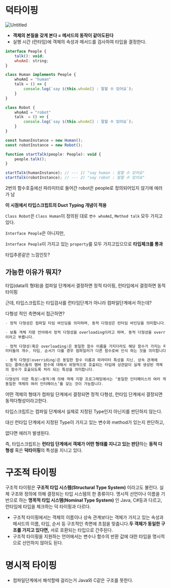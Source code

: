 # 덕타이핑

![Untitled](https://prod-files-secure.s3.us-west-2.amazonaws.com/db74ba2d-24e4-4d4b-ae5c-07d99cd33ca1/b8ce076f-c1b1-4e12-b8fe-37fd080ad164/Untitled.png)

- **객체의 본질을 갖게 본다 = 메서드의 동작이 같아도된다**
- 실행 시간 (런타임)에 객체의 속성과 메서드를 검사하여 타입을 결정한다.

```jsx
interface People {
    talk(): void;
    whoAmI: string;
}

class Human implements People {
    whoAmI = "human"
    talk = () => {
        console.log(`say ${this.whoAmI} : 말할 수 있어요`);
    }
}

class Robot {
    whoAmI = "robot"
    talk  = () => {
        console.log(`say ${this.whoAmI} : 말할 수 있어요`);
    }
}

const humanInstance = new Human();
const robotInstance = new Robot();

function startTalk(people: People): void {
    people.talk();
}

startTalk(humanInstance); // --- 1) "say human : 말할 수 있어요"
startTalk(robotInstance); // --- 2) "say robot : 말할 수 있어요"
```

2번의 함수호출에선 파라미터로 들어간 robot은 people로 정의되어있지 않기에 에러가 남

**이 시점에서 타입스크립트의 Duct Typing 개념이 적용**

`Class Robot`은 `Class Human`이 정의된 대로 `변수 whoAmI`, `Method talk` 모두 가지고 있다.

`Interface People`은 아니지만,

`Interface People`이 가지고 있는 `property`를 모두 가지고있으므로 **타입체크를 통과**

타입추론같은 느낌인듯?

## 가능한 이유가 뭐지?

타입(data의 형태)을 컴파일 단계에서 결정하면 정적 타이핑, 런타임에서 결정하면 동적타이핑

근데, 타입스크립트는 타입검사를 런타임단계가 아니라 컴파일단계에서 하는데?

다형성 적인 측면에서 접근하면?

```c
- 정적 다형성은 컴파일 타임 바인딩을 의미하며, 동적 다형성은 런타임 바인딩을 의미합니다.

- 보통 객체 지향 언어에서 정적 다형성을 overloading이라고 하며, 동적 다형성을 overriding
이라고 부릅니다.

- 정적 다형성(혹은 overloading)은 동일한 함수 이름을 가지더라도 해당 함수가 가지는 파라
미터들의 개수, 타입, 순서가 다를 경우 컴파일러가 다른 함수로써 인식 하는 것을 의미합니다.

- 동적 다형성(overriding)은 동일한 함수 이름과 파라미터 특성을 지닌, 상속 관계에
있는 클래스들의 멤버 함수에 대해서 외형적으로 호출되는 타입에 상관없이 실제 생성된 객체
의 함수가 호출되도록 처리 되는 특성을 의미합니다.
...
다형성의 이런 특성(=동적)에 의해 객체 지향 프로그래밍에서는 ‘동일한 인터페이스의 여러 객체,
동일한 객체의 여러 인터페이스’를 갖는 것이 가능합니다.
```

어떤 객체의 형태가 컴파일 단계에서 결정되면 정적 다형성, 런타임 단계에서 결정되면 동적다형성이라고한다.

타입스크립트는 컴파일 단계에서 실제로 지정된 Type인지 아닌지를 판단하지 않는다.

대신 런타입 단계에서 지정된 Type이 가지고 있는 변수와 method가 있는지 판단하고,

없다면 에러가 발생된다.

즉, 타입스크립트는 **런타임 단계에서 객체가 어떤 형태를 지니고 있는 판단**하는 **동적 다형성** 혹은 **덕타이핑**의 특성을 지니고 있다.

# 구조적 타이핑

구조적 타이핑은 **구조적 타입 시스템(Structural Type System)** 이라고도 불린다. 실제 구조와 정의에 의해 결정되는 타입 시스템의 한 종류이다. 명시적 선언이나 이름을 기반으로 하는 **명목적 타입 시스템(Nominal Type System)** 인 Java, C#등과 다르고, 런타임에 타입을 체크하는 덕 타이핑과 다르다.

- 구조적 타이핑에서는 객체의 이름이나 상속 관계보다는 객체가 가지고 있는 속성과 메서드의 이름, 타입, 순서 등 구조적인 측면에 초점을 맞춥니다.**두 객체가 동일한 구조를 가지고 있다면,** 서로 호환되는 타입으로 간주된다.
- 구조적 타이핑을 지원하는 언어에서는 변수나 함수의 반환 값에 대한 타입을 명시적으로 선언하지 않아도 된다.

# 명시적 타이핑

- 컴파일단계에서 해석할때 걸리는거 Java와 C같은 구조를 뜻한다.